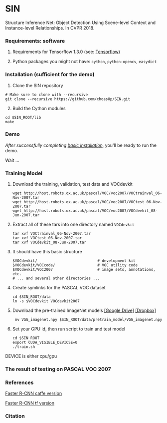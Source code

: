 # SIN
Structure Inference Net: Object Detection Using Scene-level Context and Instance-level Relationships. In CVPR 2018.

### Requirements: software

1. Requirements for Tensorflow 1.3.0 (see: [Tensorflow](https://www.tensorflow.org/))

2. Python packages you might not have: `cython`, `python-opencv`, `easydict`

### Installation (sufficient for the demo)

1. Clone the SIN repository
  
  ```Shell
  # Make sure to clone with --recursive
  git clone --recursive https://github.com/choasUp/SIN.git
  ```

2. Build the Cython modules
  ```Shell
  cd $SIN_ROOT/lib
  make
  ```

### Demo

*After successfully completing [basic installation](#installation-sufficient-for-the-demo)*, you'll be ready to run the demo.

Wait ...

### Training Model
1. Download the training, validation, test data and VOCdevkit

	```Shell
	wget http://host.robots.ox.ac.uk/pascal/VOC/voc2007/VOCtrainval_06-Nov-2007.tar
	wget http://host.robots.ox.ac.uk/pascal/VOC/voc2007/VOCtest_06-Nov-2007.tar
	wget http://host.robots.ox.ac.uk/pascal/VOC/voc2007/VOCdevkit_08-Jun-2007.tar
	```

2. Extract all of these tars into one directory named `VOCdevkit`

	```Shell
	tar xvf VOCtrainval_06-Nov-2007.tar
	tar xvf VOCtest_06-Nov-2007.tar
	tar xvf VOCdevkit_08-Jun-2007.tar
	```

3. It should have this basic structure

	```Shell
  	$VOCdevkit/                           # development kit
  	$VOCdevkit/VOCcode/                   # VOC utility code
  	$VOCdevkit/VOC2007                    # image sets, annotations, etc.
  	# ... and several other directories ...
  	```

4. Create symlinks for the PASCAL VOC dataset

    ```Shell
    cd $SIN_ROOT/data
    ln -s $VOCdevkit VOCdevkit2007
    ```
    
5. Download the pre-trained ImageNet models [[Google Drive]](https://drive.google.com/open?id=0ByuDEGFYmWsbNVF5eExySUtMZmM) [[Dropbox]](https://www.dropbox.com/s/po2kzdhdgl4ix55/VGG_imagenet.npy?dl=0)
   
   ```Shell
    mv VGG_imagenet.npy $SIN_ROOT/data/pretrain_model/VGG_imagenet.npy
    ```

6. Set your GPU id, then run script to train and test model
	```Shell
	cd $SIN_ROOT
	export CUDA_VISIBLE_DEVICSE=0
	./train.sh
	```
  DEVICE is either cpu/gpu

### The result of testing on PASCAL VOC 2007 

### References
[Faster R-CNN caffe version](https://github.com/rbgirshick/py-faster-rcnn)

[Faster R-CNN tf version](https://github.com/smallcorgi/Faster-RCNN_TF)

### Citation

